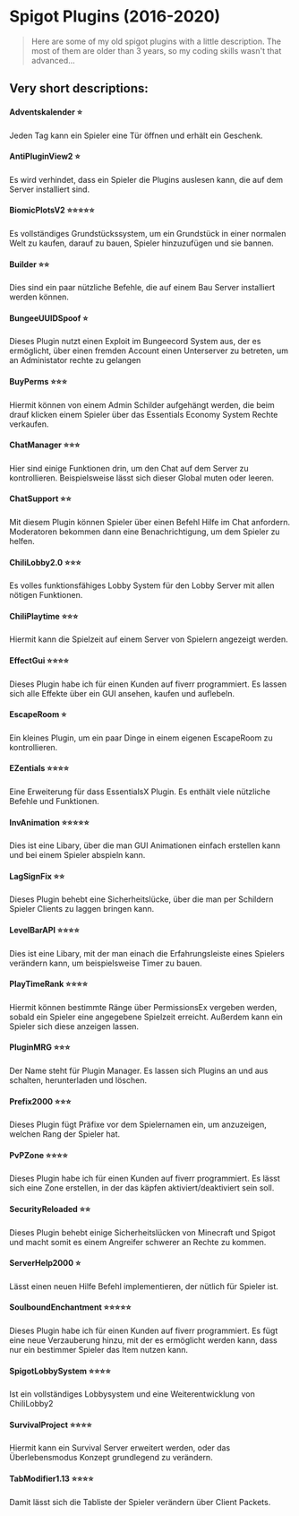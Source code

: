 # Spigot Plugins (2016-2020)
> Here are some of my old spigot plugins with a little description. The most of them are older than 3 years, so my coding skills wasn't that advanced...
## Very short descriptions:
#### Adventskalender ⭐
Jeden Tag kann ein Spieler eine Tür öffnen und erhält ein Geschenk.

#### AntiPluginView2 ⭐
Es wird verhindet, dass ein Spieler die Plugins auslesen kann, die auf dem Server installiert sind.

#### BiomicPlotsV2 ⭐⭐⭐⭐⭐
Es vollständiges Grundstückssystem, um ein Grundstück in einer normalen Welt zu kaufen, darauf zu bauen, Spieler hinzuzufügen und sie bannen.

#### Builder ⭐⭐
Dies sind ein paar nützliche Befehle, die auf einem Bau Server installiert werden können.

#### BungeeUUIDSpoof ⭐
Dieses Plugin nutzt einen Exploit im Bungeecord System aus, der es ermöglicht, über einen fremden Account einen Unterserver zu betreten, um an Administator rechte zu gelangen

#### BuyPerms ⭐⭐⭐
Hiermit können von einem Admin Schilder aufgehängt werden, die beim drauf klicken einem Spieler über das Essentials Economy System Rechte verkaufen.

#### ChatManager ⭐⭐⭐
Hier sind einige Funktionen drin, um den Chat auf dem Server zu kontrollieren. Beispielsweise lässt sich dieser Global muten oder leeren.

#### ChatSupport ⭐⭐
Mit diesem Plugin können Spieler über einen Befehl Hilfe im Chat anfordern. Moderatoren bekommen dann eine Benachrichtigung, um dem Spieler zu helfen.

#### ChiliLobby2.0 ⭐⭐⭐
Es volles funktionsfähiges Lobby System für den Lobby Server mit allen nötigen Funktionen.

#### ChiliPlaytime ⭐⭐⭐
Hiermit kann die Spielzeit auf einem Server von Spielern angezeigt werden.

#### EffectGui ⭐⭐⭐⭐
Dieses Plugin habe ich für einen Kunden auf fiverr programmiert. Es lassen sich alle Effekte über ein GUI ansehen, kaufen und auflebeln.

#### EscapeRoom ⭐
Ein kleines Plugin, um ein paar Dinge in einem eigenen EscapeRoom zu kontrollieren.

#### EZentials ⭐⭐⭐⭐
Eine Erweiterung für dass EssentialsX Plugin. Es enthält viele nützliche Befehle und Funktionen.

#### InvAnimation ⭐⭐⭐⭐⭐
Dies ist eine Libary, über die man GUI Animationen einfach erstellen kann und bei einem Spieler abspieln kann.

#### LagSignFix ⭐⭐
Dieses Plugin behebt eine Sicherheitslücke, über die man per Schildern Spieler Clients zu laggen bringen kann.

#### LevelBarAPI ⭐⭐⭐⭐
Dies ist eine Libary, mit der man einach die Erfahrungsleiste eines Spielers verändern kann, um beispielsweise Timer zu bauen.

#### PlayTimeRank ⭐⭐⭐⭐
Hiermit können bestimmte Ränge über PermissionsEx vergeben werden, sobald ein Spieler eine angegebene Spielzeit erreicht. Außerdem kann ein Spieler sich diese anzeigen lassen.

#### PluginMRG ⭐⭐⭐
Der Name steht für Plugin Manager. Es lassen sich Plugins an und aus schalten, herunterladen und löschen.

#### Prefix2000 ⭐⭐⭐
Dieses Plugin fügt Präfixe vor dem Spielernamen ein, um anzuzeigen, welchen Rang der Spieler hat.

#### PvPZone ⭐⭐⭐⭐
Dieses Plugin habe ich für einen Kunden auf fiverr programmiert. Es lässt sich eine Zone erstellen, in der das käpfen aktiviert/deaktiviert sein soll.

#### SecurityReloaded ⭐⭐
Dieses Plugin behebt einige Sicherheitslücken von Minecraft und Spigot und macht somit es einem Angreifer schwerer an Rechte zu kommen.

#### ServerHelp2000 ⭐
Lässt einen neuen Hilfe Befehl implementieren, der nütlich für Spieler ist.

#### SoulboundEnchantment ⭐⭐⭐⭐⭐
Dieses Plugin habe ich für einen Kunden auf fiverr programmiert. Es fügt eine neue Verzauberung hinzu, mit der es ermöglicht werden kann, dass nur ein bestimmer Spieler das Item nutzen kann.

#### SpigotLobbySystem ⭐⭐⭐⭐
Ist ein vollständiges Lobbysystem und eine Weiterentwicklung von ChiliLobby2

#### SurvivalProject ⭐⭐⭐⭐
Hiermit kann ein Survival Server erweitert werden, oder das Überlebensmodus Konzept grundlegend zu verändern.

#### TabModifier1.13 ⭐⭐⭐⭐
Damit lässt sich die Tabliste der Spieler verändern über Client Packets.
